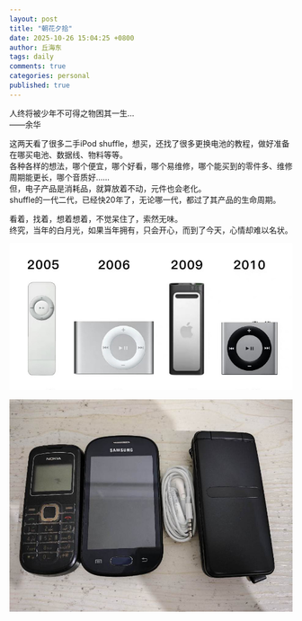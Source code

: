 ```yaml
---
layout: post
title: "朝花夕拾"
date: 2025-10-26 15:04:25 +0800
author: 丘海东 
tags: daily
comments: true
categories: personal
published: true
---
```

人终将被少年不可得之物困其一生…  
——余华  

​这两天看了很多二手iPod shuffle，想买，还找了很多更换电池的教程，做好准备在哪买电池、数据线、物料等等。  
​各种各样的想法，哪个便宜，哪个好看，哪个易维修，哪个能买到的零件多、维修周期能更长，哪个音质好……  
​但，电子产品是消耗品，就算放着不动，元件也会老化。  
shuffle的一代二代，已经快20年了，无论哪一代，都过了其产品的生命周期。  

看着，找着，想着想着，不觉呆住了，索然无味。  
​终究，当年的白月光，如果当年拥有，只会开心，而到了今天，心情却难以名状。  


![iPod shuffle](https://raw.githubusercontent.com/qiuhaidong/qiuhaidong.github.com/refs/heads/source/source/images/iPod%20shuffle.jpg)  

![我的朝花夕拾](https://raw.githubusercontent.com/qiuhaidong/qiuhaidong.github.com/refs/heads/source/source/images/%E6%9C%9D%E8%8A%B1%E5%A4%95%E6%8B%BE.jpg)
